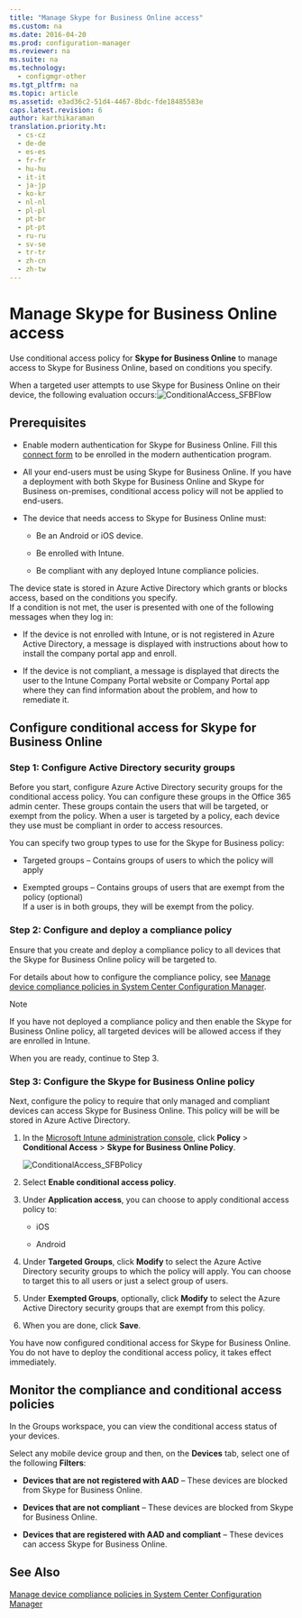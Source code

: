 ```yaml
---
title: "Manage Skype for Business Online access"
ms.custom: na
ms.date: 2016-04-20
ms.prod: configuration-manager
ms.reviewer: na
ms.suite: na
ms.technology: 
  - configmgr-other
ms.tgt_pltfrm: na
ms.topic: article
ms.assetid: e3ad36c2-51d4-4467-8bdc-fde18485583e
caps.latest.revision: 6
author: karthikaraman
translation.priority.ht: 
  - cs-cz
  - de-de
  - es-es
  - fr-fr
  - hu-hu
  - it-it
  - ja-jp
  - ko-kr
  - nl-nl
  - pl-pl
  - pt-br
  - pt-pt
  - ru-ru
  - sv-se
  - tr-tr
  - zh-cn
  - zh-tw
---
```

# Manage Skype for Business Online access
Use conditional access policy for  **Skype for Business Online** to manage access to Skype for Business Online, based on conditions you specify.  
  
  
 When a targeted user attempts to use Skype for Business Online on their device, the following evaluation occurs:![ConditionalAccess&#95;SFBFlow](../../protect/deploy-use/media/ConditionalAccess_SFBFlow.png "ConditionalAccess_SFBFlow")  
  
## Prerequisites  
  
-   Enable modern authentication for Skype for Business Online. Fill this [connect form](https://connect.microsoft.com/office/Survey/NominationSurvey.aspx?SurveyID=17299&ProgramID=8715) to be enrolled in the modern authentication program.  
  
-   All your end-users must be using Skype for Business Online. If you have a deployment with both Skype for Business Online and Skype for Business on-premises, conditional access policy will not be applied to end-users.  
  
-   The device that needs access to Skype for Business Online must:  
  
    -   Be an Android or iOS device.  
  
    -   Be enrolled with Intune.  
  
    -   Be compliant with any deployed Intune compliance policies.  
  
 The device state is stored in Azure Active Directory which grants or blocks access, based on the conditions you specify.  
If a condition is not met, the user is presented with one of the following messages when they log in:  
  
-   If the device is not enrolled with Intune, or is not registered in Azure Active Directory, a message is displayed with instructions about how to install the company portal app and enroll.  
  
-   If the device is not compliant, a message is displayed that directs the user to the Intune Company Portal website or Company Portal app where they can find information about the problem, and how to remediate it.  
  
## Configure conditional access for Skype for Business Online  
  
### Step 1: Configure Active Directory security groups  
 Before you start, configure Azure Active Directory security groups for the conditional access policy. You can configure these groups in the Office 365 admin center. These groups contain the users that will be targeted, or exempt from the policy. When a user is targeted by a policy, each device they use must be compliant in order to access resources.  
  
 You can specify two group types to use for the Skype for Business policy:  
  
-   Targeted groups – Contains groups of users to which the policy will apply  
  
-   Exempted groups – Contains groups of users that are exempt from the policy (optional)  
    If a user is in both groups, they will be exempt from the policy.  
  
### Step 2: Configure and deploy a compliance policy  
 Ensure that you create and deploy a compliance policy to all devices that the Skype for Business Online policy will be targeted to.  
  
 For details about how to configure the compliance policy, see [Manage device compliance policies in System Center Configuration Manager](../../protect/deploy-use/manage-device-compliance-policies.md).  
  
> [!NOTE]  
>  If you have not deployed a compliance policy and then enable the Skype for Business Online policy, all targeted devices will be allowed access if they are enrolled in Intune.  
  
 When you are ready, continue to Step 3.  
  
### Step 3: Configure the Skype for Business Online policy  
 Next, configure the policy to require that only managed and compliant devices can access Skype for Business Online. This policy will be will be stored in Azure Active Directory.  
  
1.  In the [Microsoft Intune administration console](https://manage.microsoft.com), click **Policy** > **Conditional Access** > **Skype for Business Online Policy**.  
  
     ![ConditionalAccess&#95;SFBPolicy](../../protect/deploy-use/media/ConditionalAccess_SFBPolicy.png "ConditionalAccess_SFBPolicy")  
  
2.  Select **Enable conditional access policy**.  
  
3.  Under **Application access**, you can choose to apply conditional access policy to:  
  
    -   iOS  
  
    -   Android  
  
4.  Under **Targeted Groups**, click **Modify** to select the Azure Active Directory security groups to which the policy will apply. You can choose to target this to all users or just a select group of users.  
  
5.  Under **Exempted Groups**, optionally, click **Modify** to select the Azure Active Directory security groups that are exempt from this policy.  
  
6.  When you are done, click **Save**.  
  
 You have now configured conditional access for Skype for Business Online. You do not have to deploy the conditional access policy, it takes effect immediately.  
  
## Monitor the compliance and conditional access policies  
 In the Groups workspace, you can view the conditional access status of your devices.  
  
 Select any mobile device group and then, on the **Devices** tab, select one of the following **Filters**:  
  
-   **Devices that are not registered with AAD** – These devices are blocked from Skype for Business Online.  
  
-   **Devices that are not compliant** – These devices are blocked from Skype for Business Online.  
  
-   **Devices that are registered with AAD and compliant** – These devices can access Skype for Business Online.  
  
## See Also  
 [Manage device compliance policies in System Center Configuration Manager](../../protect/deploy-use/manage-device-compliance-policies.md)